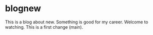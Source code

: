# blognew
This is a blog about new. Something is good for my career. Welcome to watching.
This is a first change (main).


